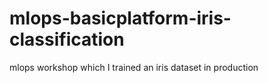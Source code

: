 # mlops-basicplatform-iris-classification
mlops workshop which I trained an iris dataset in production
